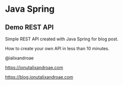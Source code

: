# Java Spring
## Demo REST API

Simple REST API created with Java Spring for blog post.

How to create your own API in less than 10 minutes.

@ialixandroae

https://ionutalixandroae.com

https://blog.ionutalixandroae.com